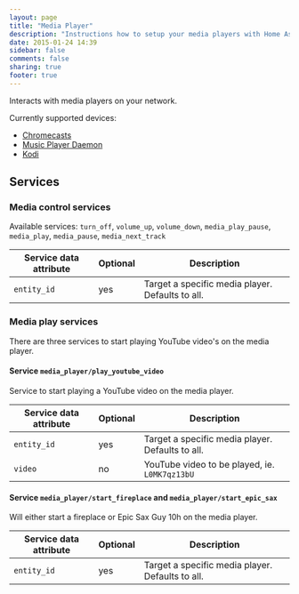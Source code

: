 ```yaml
---
layout: page
title: "Media Player"
description: "Instructions how to setup your media players with Home Assistant."
date: 2015-01-24 14:39
sidebar: false
comments: false
sharing: true
footer: true
---
```


Interacts with media players on your network.

Currently supported devices:

- [Chromecasts](/components/media_player.cast.html)
- [Music Player Daemon](/components/media_player.mpd.html)
- [Kodi](/components/media_player.kodi.html)

## Services

### Media control services
Available services: `turn_off`, `volume_up`, `volume_down`, `media_play_pause`, `media_play`, `media_pause`, `media_next_track`

| Service data attribute | Optional | Description |
| ---------------------- | -------- | ----------- |
| `entity_id`            |      yes | Target a specific media player. Defaults to all.

### Media play services

There are three services to start playing YouTube video's on the media player.

#### Service `media_player/play_youtube_video`
Service to start playing a YouTube video on the media player. 

| Service data attribute | Optional | Description |
| ---------------------- | -------- | ----------- |
| `entity_id`            |      yes | Target a specific media player. Defaults to all.
| `video`                |       no | YouTube video to be played, ie. `L0MK7qz13bU`


#### Service `media_player/start_fireplace` and `media_player/start_epic_sax`
Will either start a fireplace or Epic Sax Guy 10h on the media player.

| Service data attribute | Optional | Description |
| ---------------------- | -------- | ----------- |
| `entity_id`            |      yes | Target a specific media player. Defaults to all.
